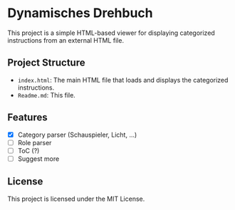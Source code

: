 # Dynamisches Drehbuch

This project is a simple HTML-based viewer for displaying categorized instructions from an external HTML file.

## Project Structure

- `index.html`: The main HTML file that loads and displays the categorized instructions.
- `Readme.md`: This file.

## Features
- [x] Category parser (Schauspieler, Licht, ...)
- [ ] Role parser
- [ ] ToC (?)
- [ ] Suggest more

## License

This project is licensed under the MIT License.
